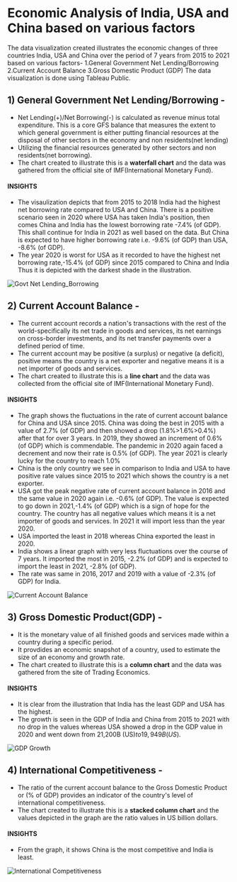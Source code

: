 # Economic Analysis of India, USA and China based on various factors

The data visualization created illustrates the economic changes of three countries India, USA and China over the period of 7 years from 2015 to 2021 based on various factors-
1.General Government Net Lending/Borrowing
2.Current Account Balance
3.Gross Domestic Product (GDP)
The data visualization is done using Tableau Public.

## 1) General Government Net Lending/Borrowing -
* Net Lending(+)/Net Borrowing(-) is calculated as revenue minus total expenditure. This is a core GFS balance that measures the extent to which general government is either putting financial resources at the disposal of other sectors in the economy and non residents(net lending)
* Utilizing the financial resources generated by other sectors and non residents(net borrowing).
* The chart created to illustrate this is a __waterfall chart__ and the data was gathered from the official site of IMF(International Monetary Fund).
#### INSIGHTS
* The visaulization depicts that from 2015 to 2018 India had the highest net borrowing rate compared to USA and China. There is a  positive scenario seen in 2020 where USA has taken India's position, then comes China and India has the lowest borrowing rate -7.4% (of GDP).
This shall continue for India in 2021 as well based on the data. But China is expected to have higher borrowing rate i.e. 
-9.6% (of GDP) than USA, -8.6% (of GDP).  
* The year 2020 is worst for USA as it recorded to have the highest net borrowing rate,-15.4% (of GDP) since 2015 compared to China and India Thus it is depicted with the darkest shade in the illustration.

![Govt  Net Lending_Borrowing](https://user-images.githubusercontent.com/43654684/82994566-fdc1fa80-a01f-11ea-95d9-f2f9d22b7c65.png)

## 2) Current Account Balance -
* The current account records a nation's transactions with the rest of the world-specifically its net trade in goods and services, its net earnings on cross-border investments, and its net transfer payments over a defined period of time.
* The current account may be positive (a surplus) or negative (a deficit), positive means the country is a net exporter and negative means it is a net importer of goods and services.
* The chart created to illustrate this is a __line chart__ and the data was collected from the official site of IMF(International Monetary Fund).
#### INSIGHTS
* The graph shows the fluctuations in the rate of current account balance for China and USA since 2015. China was doing the best in 2015 with a value of 2.7% (of GDP) and then showed a drop (1.8%>1.6%>0.4%) after that for over 3 years. In 2019, they showed an increment of 0.6% (of GDP) which is commendable. The pandemic in 2020 again faced a decrement and now their rate is 0.5% (of GDP). The year 2021 is clearly lucky for the country to  reach 1.0%
* China is the only country we see in comparison to India and USA to have positive rate values since 2015 to 2021 which shows the country is a net exporter.
* USA got the peak negative rate of current account balance in 2016 and the same value in 2020 again i.e. -0.6% (of GDP). The value is expected to go down in 2021,-1.4% (of GDP) which is a sign of hope for the country. The country has all negative values which means it is a net importer of goods and services. In 2021 it will import less than the year 2020. 
* USA imported the least in 2018 whereas China exported the least in 2020.
* India shows a linear graph with very less fluctuations over the course of 7 years. It imported the most in 2015, -2.2% (of GDP) and is expected to import the least in 2021, -2.8% (of GDP). 
* The rate was same in 2016, 2017 and 2019 with a value of -2.3% (of GDP) for India. 

![Current Account Balance](https://user-images.githubusercontent.com/43654684/82994612-13cfbb00-a020-11ea-9c51-b98b426ea5c5.png)

## 3) Gross Domestic Product(GDP) -
* It is the monetary value of all finished goods and services made within a country during a specific period.
* It provdides an economic snapshot of a country, used to estimate the size of an economy and growth rate.
* The chart created to illustrate this is a __column chart__ and the data was gathered from the site of Trading Economics.
#### INSIGHTS
* It is clear from the illustration that India has the least GDP and USA has the highest.
* The growth is seen in the GDP of India and China from 2015 to 2021 with no drop in the values whereas USA showed a drop in the GDP value in 2020 and went down from 21,200B (US$) to 19,949B (US$). 

![GDP Growth](https://user-images.githubusercontent.com/43654684/82994616-14685180-a020-11ea-9020-c63e0d1731a1.png)

## 4) International Competitiveness -
* The ratio of the current account balance to the Gross Domestic Product or (% of GDP) provides an indicator of the country's level of international competitiveness. 
* The chart created to illustrate this is a __stacked column chart__ and the values depicted in the graph are the ratio values in US billion dollars.
#### INSIGHTS
* From the graph, it shows China is the most competitive and India is least.

![International Competitiveness](https://user-images.githubusercontent.com/43654684/82994605-10d4ca80-a020-11ea-9b1e-b0a14705b521.png)


